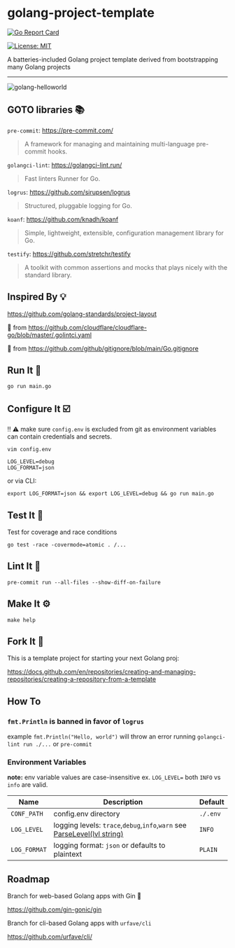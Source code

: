 # golang-project-template

[![Go Report Card](https://goreportcard.com/badge/github.com/mikeblum/golang-project-template)](https://goreportcard.com/report/github.com/mikeblum/golang-project-template)

[![License: MIT](https://img.shields.io/badge/License-MIT-yellow.svg)](https://opensource.org/licenses/MIT)

A batteries-included Golang project template derived from bootstrapping many Golang projects

---

![golang-helloworld](https://user-images.githubusercontent.com/3905463/209570840-6b4c3df0-aca4-4de0-899d-ebc823ae0366.png)

## GOTO libraries 📚

`pre-commit`: https://pre-commit.com/

> A framework for managing and maintaining multi-language pre-commit hooks.

`golangci-lint`: https://golangci-lint.run/

> Fast linters Runner for Go.

`logrus`: https://github.com/sirupsen/logrus

> Structured, pluggable logging for Go.

`koanf`: https://github.com/knadh/koanf

> Simple, lightweight, extensible, configuration management library for Go.

`testify`: https://github.com/stretchr/testify

> A toolkit with common assertions and mocks that plays nicely with the standard library.

## Inspired By 💡

https://github.com/golang-standards/project-layout

🍴 from https://github.com/cloudflare/cloudflare-go/blob/master/.golintci.yaml

🍴 from https://github.com/github/gitignore/blob/main/Go.gitignore

## Run It 🏃

`go run main.go`

## Configure It ☑️

‼️ ⚠️ make sure `config.env` is excluded from git as environment variables can contain credentials and secrets.

`vim config.env`

```
LOG_LEVEL=debug
LOG_FORMAT=json
```

or via CLI:

`export LOG_FORMAT=json && export LOG_LEVEL=debug && go run main.go`

## Test It 🧪

Test for coverage and race conditions

`go test -race -covermode=atomic .
/...`

## Lint It 👕

`pre-commit run --all-files --show-diff-on-failure`

## Make It ⚙️

`make help`

## Fork It 🍴

This is a template project for starting your next Golang proj:

https://docs.github.com/en/repositories/creating-and-managing-repositories/creating-a-repository-from-a-template

## How To

### `fmt.Println` is banned in favor of `logrus`

example `fmt.Println("Hello, world")` will throw an error running `golangci-lint run ./...` or `pre-commit`

### Environment Variables

**note:** env variable values are case-insensitive ex. `LOG_LEVEL=` both `INFO` vs `info` are valid.

| Name          | Description   | Default       |
| ------------- | ------------- | ------------- |
| `CONF_PATH`   | config.env directory | `./.env` |
| `LOG_LEVEL`  | logging levels: `trace`,`debug`,`info`,`warn` see [ParseLevel(lvl string)](https://github.com/sirupsen/logrus/blob/fdf1618bf7436ec3ee65753a6e2999c335e97221/logrus.go#L25) | `INFO` |
| `LOG_FORMAT` | logging format: `json` or defaults to plaintext | `PLAIN` |


## Roadmap

Branch for web-based Golang apps with Gin 🥃

https://github.com/gin-gonic/gin

Branch for cli-based Golang apps with `urfave/cli`

https://github.com/urfave/cli/
